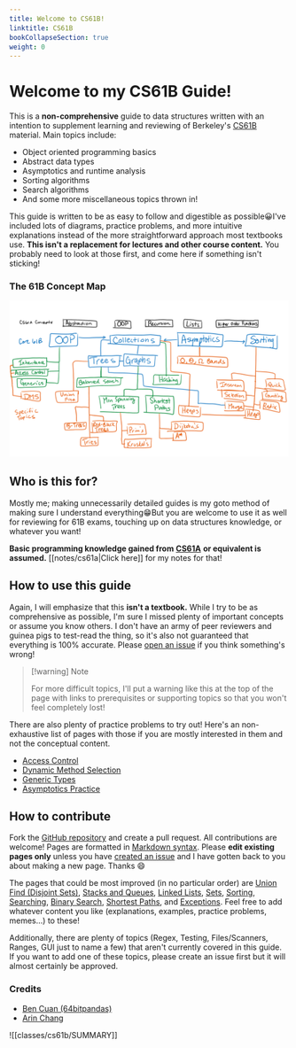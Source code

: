 ```yaml
---
title: Welcome to CS61B!
linktitle: CS61B
bookCollapseSection: true
weight: 0
---
```


# Welcome to my CS61B Guide!

This is a **non-comprehensive** guide to data structures written with an intention to supplement learning and reviewing of Berkeley's [CS61B](https://inst.eecs.berkeley.edu/\~cs61b) material. Main topics include:

* Object oriented programming basics
* Abstract data types
* Asymptotics and runtime analysis
* Sorting algorithms
* Search algorithms
* And some more miscellaneous topics thrown in!

This guide is written to be as easy to follow and digestible as possible😀I've included lots of diagrams, practice problems, and more intuitive explanations instead of the more straightforward approach most textbooks use. **This isn't a replacement for lectures and other course content.** You probably need to look at those first, and come here if something isn't sticking!

### The 61B Concept Map

![](<img/assets/image (6).png>)



## Who is this for?

Mostly me; making unnecessarily detailed guides is my goto method of making sure I understand everything😁But you are welcome to use it as well for reviewing for 61B exams, touching up on data structures knowledge, or whatever you want!

**Basic programming knowledge gained from** [**CS61A**](https://cs61a.org/) **or equivalent is assumed.** [[notes/cs61a|Click here]] for my notes for that!

## How to use this guide

Again, I will emphasize that this **isn't a textbook.** While I try to be as comprehensive as possible, I'm sure I missed plenty of important concepts or assume you know others. I don't have an army of peer reviewers and guinea pigs to test-read the thing, so it's also not guaranteed that everything is 100% accurate. Please [open an issue](https://github.com/64bitpandas/cs61b-notes/issues) if you think something's wrong!

> [!warning] Note
>
> For more difficult topics, I'll put a warning like this at the top of the page with links to prerequisites or supporting topics so that you won't feel completely lost!


There are also plenty of practice problems to try out! Here's an non-exhaustive list of pages with those if you are mostly interested in them and not the conceptual content.

* [Access Control](oop/access-control.md#practice)
* [Dynamic Method Selection](oop/dynamic-method-selection.md)
* [Generic Types](oop/generics.md#generic-subtypes)
* [Asymptotics Practice](asymptotics/asymptotics-practice.md)



## How to contribute

Fork the [GitHub repository](https://github.com/64bitpandas/cs61b-notes) and create a pull request. All contributions are welcome! Pages are formatted in [Markdown syntax](https://docsimg.com/editing-content/markdown). Please **edit existing pages only** unless you have [created an issue](https://github.com/64bitpandas/cs61b-notes/issues) and I have gotten back to you about making a new page. Thanks 😄

The pages that could be most improved (in no particular order) are [Union Find (Disjoint Sets)](abstract-data-types/union-find-disjoint-sets.md), [Stacks and Queues](abstract-data-types/collections/stacks-and-queues.md), [Linked Lists](abstract-data-types/collections/linked-lists.md), [Sets](abstract-data-types/collections/sets.md), [Sorting](sorting/sorting-basics.md), [Searching](algorithms/searching/), [Binary Search](algorithms/searching/binary-search.md), [Shortest Paths](algorithms/shortest-paths/), and [Exceptions](misc-topics/exceptions.md). Feel free to add whatever content you like (explanations, examples, practice problems, memes...) to these!

Additionally, there are plenty of topics (Regex, Testing, Files/Scanners, Ranges, GUI just to name a few) that aren't currently covered in this guide. If you want to add one of these topics, please create an issue first but it will almost certainly be approved.

### Credits

* [Ben Cuan (64bitpandas)](https://github.com/64bitpandas)
* [Arin Chang](https://github.com/arinchang)



![[classes/cs61b/SUMMARY]]